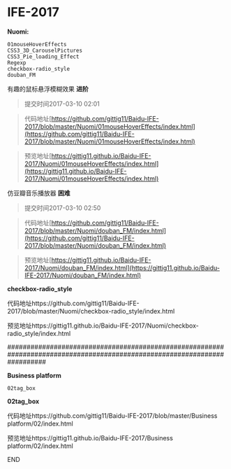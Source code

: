 # IFE-2017


**Nuomi:**

    01mouseHoverEffects
    CSS3_3D_CarouselPictures
    CSS3_Pie_loading_Effect
    Regexp
    checkbox-radio_style
    douban_FM


有趣的鼠标悬浮模糊效果 **进阶**

>  提交时间2017-03-10 02:01

>代码地址[https://github.com/gittig11/Baidu-IFE-2017/blob/master/Nuomi/01mouseHoverEffects/index.html](https://github.com/gittig11/Baidu-IFE-2017/blob/master/Nuomi/01mouseHoverEffects/index.html)

>预览地址[https://gittig11.github.io/Baidu-IFE-2017/Nuomi/01mouseHoverEffects/index.html](https://gittig11.github.io/Baidu-IFE-2017/Nuomi/01mouseHoverEffects/index.html)


仿豆瓣音乐播放器 **困难**

>  提交时间2017-03-10 02:50

>代码地址[https://github.com/gittig11/Baidu-IFE-2017/blob/master/Nuomi/douban_FM/index.html](https://github.com/gittig11/Baidu-IFE-2017/blob/master/Nuomi/douban_FM/index.html)

>预览地址[https://gittig11.github.io/Baidu-IFE-2017/Nuomi/douban_FM/index.html](https://gittig11.github.io/Baidu-IFE-2017/Nuomi/douban_FM/index.html)


**checkbox-radio_style**

代码地址https://github.com/gittig11/Baidu-IFE-2017/blob/master/Nuomi/checkbox-radio_style/index.html

预览地址https://gittig11.github.io/Baidu-IFE-2017/Nuomi/checkbox-radio_style/index.html


##########################################################################################################################

**Business platform**

    02tag_box


**02tag_box**

代码地址https://github.com/gittig11/Baidu-IFE-2017/blob/master/Business platform/02/index.html

预览地址https://gittig11.github.io/Baidu-IFE-2017/Business platform/02/index.html



END
